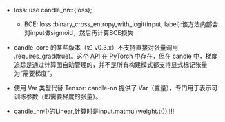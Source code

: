* loss: use candle_nn::{loss};
    * BCE: loss::binary_cross_entropy_with_logit(input, label):该方法内部会对input做sigmoid，然后再计算BCE损失

* candle_core 的某些版本（如 v0.3.x）不支持直接对张量调用 .requires_grad(true)。这个 API 在 PyTorch 中存在，但在 candle 中，梯度追踪是通过计算图自动管理的，并不是所有构建模式都支持显式标记张量为“需要梯度”。
* 使用 Var 类型代替 Tensor: candle-nn 提供了 Var（变量），专门用于表示可训练参数（即需要梯度的张量）。
* candle_nn中的Linear,计算时是input.matmul(weight.t())!!!!